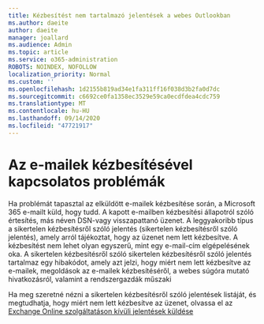 ```yaml
---
title: Kézbesítést nem tartalmazó jelentések a webes Outlookban
ms.author: daeite
author: daeite
manager: joallard
ms.audience: Admin
ms.topic: article
ms.service: o365-administration
ROBOTS: NOINDEX, NOFOLLOW
localization_priority: Normal
ms.custom: ''
ms.openlocfilehash: 1d2155b819ad34e1fa311ff16f038d3b2fa0d7dc
ms.sourcegitcommit: c6692ce0fa1358ec3529e59ca0ecdfdea4cdc759
ms.translationtype: MT
ms.contentlocale: hu-HU
ms.lasthandoff: 09/14/2020
ms.locfileid: "47721917"
---
```

# <a name="issues-with-email-delivery"></a>Az e-mailek kézbesítésével kapcsolatos problémák

Ha problémát tapasztal az elküldött e-mailek kézbesítése során, a Microsoft 365 e-mailt küld, hogy tudd. A kapott e-mailben kézbesítési állapotról szóló értesítés, más néven DSN-vagy visszapattanó üzenet. A leggyakoribb típus a sikertelen kézbesítésről szóló jelentés (sikertelen kézbesítésről szóló jelentés), amely arról tájékoztat, hogy az üzenet nem lett kézbesítve. A kézbesítést nem lehet olyan egyszerű, mint egy e-mail-cím elgépelésének oka. A sikertelen kézbesítésről szóló sikertelen kézbesítésről szóló jelentés tartalmaz egy hibakódot, amely azt jelzi, hogy miért nem lett kézbesítve az e-mailek, megoldások az e-mailek kézbesítéséről, a webes súgóra mutató hivatkozásról, valamint a rendszergazdák műszaki

Ha meg szeretné nézni a sikertelen kézbesítésről szóló jelentések listáját, és megtudhatja, hogy miért nem lett kézbesítve az üzenet, olvassa el az [Exchange Online szolgáltatáson kívüli jelentések küldése](https://docs.microsoft.com/exchange/mail-flow-best-practices/non-delivery-reports-in-exchange-online/non-delivery-reports-in-exchange-online)